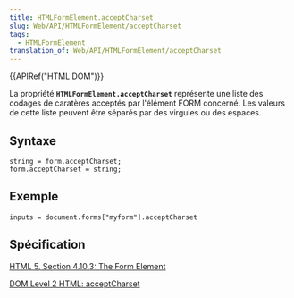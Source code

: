 ```yaml
---
title: HTMLFormElement.acceptCharset
slug: Web/API/HTMLFormElement/acceptCharset
tags:
  - HTMLFormElement
translation_of: Web/API/HTMLFormElement/acceptCharset
---
```

{{APIRef("HTML DOM")}}

La propriété **`HTMLFormElement.acceptCharset`** représente une liste des codages de caratères acceptés par l'élément FORM concerné. Les valeurs de cette liste peuvent être séparés par des virgules ou des espaces.

## Syntaxe

    string = form.acceptCharset;
    form.acceptCharset = string;

## Exemple

    inputs = document.forms["myform"].acceptCharset

## Spécification

[HTML 5, Section 4.10.3: The Form Element](http://www.w3.org/TR/html5/forms.html#dom-form-acceptcharset)

[DOM Level 2 HTML: acceptCharset](http://www.w3.org/TR/DOM-Level-2-HTML/html.html#ID-19661795)
